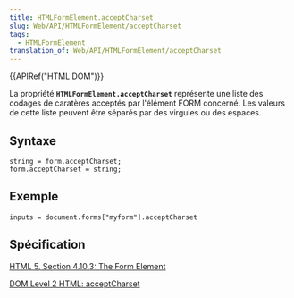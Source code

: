 ```yaml
---
title: HTMLFormElement.acceptCharset
slug: Web/API/HTMLFormElement/acceptCharset
tags:
  - HTMLFormElement
translation_of: Web/API/HTMLFormElement/acceptCharset
---
```

{{APIRef("HTML DOM")}}

La propriété **`HTMLFormElement.acceptCharset`** représente une liste des codages de caratères acceptés par l'élément FORM concerné. Les valeurs de cette liste peuvent être séparés par des virgules ou des espaces.

## Syntaxe

    string = form.acceptCharset;
    form.acceptCharset = string;

## Exemple

    inputs = document.forms["myform"].acceptCharset

## Spécification

[HTML 5, Section 4.10.3: The Form Element](http://www.w3.org/TR/html5/forms.html#dom-form-acceptcharset)

[DOM Level 2 HTML: acceptCharset](http://www.w3.org/TR/DOM-Level-2-HTML/html.html#ID-19661795)
